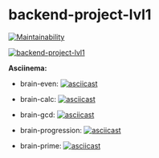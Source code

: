 # backend-project-lvl1

[![Maintainability](https://api.codeclimate.com/v1/badges/440d64ec7815a4a8f1bd/maintainability)](https://codeclimate.com/github/smthingwicked/backend-project-lvl1/maintainability)

[![backend-project-lvl1](https://github.com/smthingwicked/backend-project-lvl1/workflows/backend-project-lvl1/badge.svg)](https://github.com/smthingwicked/backend-project-lvl1/actions)


**Asciinema:**
* brain-even:
[![asciicast](https://asciinema.org/a/OiDIqntGZvZjMWnGc99pDnNYJ.svg)](https://asciinema.org/a/OiDIqntGZvZjMWnGc99pDnNYJ)

* brain-calc:
[![asciicast](https://asciinema.org/a/4N5wmtd3bNKtxwM74krVvhyXE.svg)](https://asciinema.org/a/4N5wmtd3bNKtxwM74krVvhyXE)

* brain-gcd:
[![asciicast](https://asciinema.org/a/OQVeC4G8I2ctxdo8NjaoF2DNn.svg)](https://asciinema.org/a/OQVeC4G8I2ctxdo8NjaoF2DNn)

* brain-progression:
[![asciicast](https://asciinema.org/a/Lnk3luzYFY84qsPyN9kHhYnD5.svg)](https://asciinema.org/a/Lnk3luzYFY84qsPyN9kHhYnD5)

* brain-prime:
[![asciicast](https://asciinema.org/a/P9DFm3Sw5D8EcGAF8zzxbsu3K.svg)](https://asciinema.org/a/P9DFm3Sw5D8EcGAF8zzxbsu3K)
